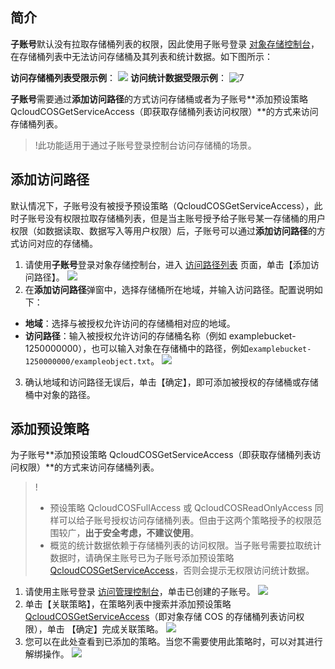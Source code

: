 ## 简介

**子账号**默认没有拉取存储桶列表的权限，因此使用子账号登录 [对象存储控制台](https://console.cloud.tencent.com/cos5)，在存储桶列表中无法访问存储桶及其列表和统计数据。如下图所示：

**访问存储桶列表受限示例**：
![](https://main.qcloudimg.com/raw/c5ade4831a468b07cb98898d6d6d96b3.png)
**访问统计数据受限示例**：
![7](https://main.qcloudimg.com/raw/6d625ef08355eb7a69528d3a4367ab35.png)

**子账号**需要通过**添加访问路径**的方式访问存储桶或者为子账号**添加预设策略 QcloudCOSGetServiceAccess（即获取存储桶列表访问权限）**的方式来访问存储桶列表。

> !此功能适用于通过子账号登录控制台访问存储桶的场景。

## 添加访问路径

默认情况下，子账号没有被授予预设策略（QcloudCOSGetServiceAccess），此时子账号没有权限拉取存储桶列表，但是当主账号授予给子账号某一存储桶的用户权限（如数据读取、数据写入等用户权限）后，子账号可以通过**添加访问路径**的方式访问对应的存储桶。



1. 请使用**子账号**登录对象存储控制台，进入 [访问路径列表](https://console.cloud.tencent.com/cos5/access_path) 页面，单击【添加访问路径】。
![](https://main.qcloudimg.com/raw/512e60970fb3ffaa324bb726ac9f8583.png)
2. 在**添加访问路径**弹窗中，选择存储桶所在地域，并输入访问路径。配置说明如下：
 - **地域**：选择与被授权允许访问的存储桶相对应的地域。
 - **访问路径**：输入被授权允许访问的存储桶名称（例如 examplebucket-1250000000），也可以输入对象在存储桶中的路径，例如`examplebucket-1250000000/exampleobject.txt`。
![](https://main.qcloudimg.com/raw/e13f71ba8aba1d91d228587368481d71.jpg)
3. 确认地域和访问路径无误后，单击【确定】，即可添加被授权的存储桶或存储桶中对象的路径。



## 添加预设策略
为子账号**添加预设策略 QcloudCOSGetServiceAccess（即获取存储桶列表访问权限）**的方式来访问存储桶列表。

> !
> - 预设策略 QcloudCOSFullAccess 或 QcloudCOSReadOnlyAccess 同样可以给子账号授权访问存储桶列表。但由于这两个策略授予的权限范围较广，**出于安全考虑，不建议使用**。
> - 概览的统计数据依赖于存储桶列表的访问权限。当子账号需要拉取统计数据时，请确保主账号已为子账号添加预设策略 [QcloudCOSGetServiceAccess](https://console.cloud.tencent.com/cam/policy/detail/2158379&QcloudCOSGetServiceAccess&2)，否则会提示无权限访问统计数据。



1. 请使用主账号登录 [访问管理控制台](https://console.cloud.tencent.com/cam)，单击已创建的子账号。
![](https://main.qcloudimg.com/raw/e849caa03da1b7da2c82976dcbe46f00.png)
2. 单击【关联策略】，在策略列表中搜索并添加预设策略 [QcloudCOSGetServiceAccess](https://console.cloud.tencent.com/cam/policy/detail/2158379&QcloudCOSGetServiceAccess&2)（即对象存储 COS 的存储桶列表访问权限），单击 【确定】完成关联策略。
![](https://main.qcloudimg.com/raw/3701e6420ded77172a8b0b8ddb3acf53.png)
3. 您可以在此处查看到已添加的策略。当您不需要使用此策略时，可以对其进行解绑操作。
![](https://main.qcloudimg.com/raw/da06a4a46a9606e2168d9411861fe843.png)
